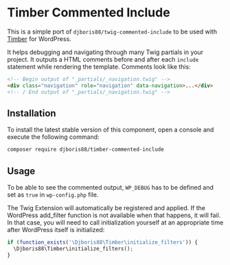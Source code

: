 # Timber Commented Include

This is a simple port of `djboris88/twig-commented-include` to be used with 
[Timber](https://github.com/timber/timber) for WordPress.

It helps debugging and navigating through
many Twig partials in your project. It outputs a HTML comments before and after each
`include` statement while rendering the template. Comments look like this:

```html
<!-- Begin output of "_partials/_navigation.twig" -->
<div class="navigation" role="navigation" data-navigation>...</div>
<!-- / End output of "_partials/_navigation.twig" -->
```

Installation
------------
To install the latest stable version of this component, open a console and execute the following command:
```bash
composer require djboris88/timber-commented-include
```

Usage
-----
To be able to see the commented output, `WP_DEBUG` has to be defined and set as
`true` in `wp-config.php` file.

The Twig Extension will automatically be registered and applied. If the
WordPress add_filter function is not available when that happens, it will fail.
In that case, you will need to call initialization yourself at an appropriate
time after WordPress itself is initialized:
```php
if (function_exists('\Djboris88\Timber\initialize_filters')) {
  \Djboris88\Timber\initialize_filters();
}
```
